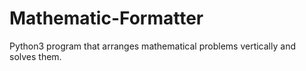# Mathematic-Formatter
Python3 program that arranges mathematical problems vertically and solves them.
